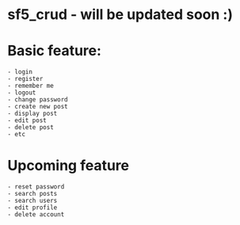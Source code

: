 # sf5_crud - will be updated soon :)
  # Basic feature:
    - login
    - register
    - remember me
    - logout
    - change password
    - create new post
    - display post
    - edit post
    - delete post
    - etc

  # Upcoming feature
    - reset password
    - search posts
    - search users
    - edit profile
    - delete account

